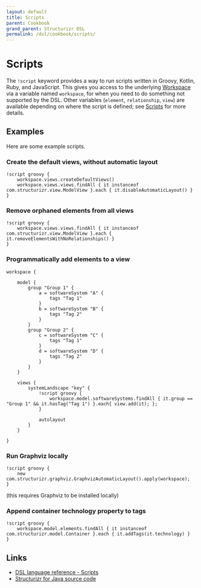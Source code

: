 ```yaml
---
layout: default
title: Scripts
parent: Cookbook
grand_parent: Structurizr DSL
permalink: /dsl/cookbook/scripts/
---
```


# Scripts

The `!script` keyword provides a way to run scripts written in Groovy, Kotlin, Ruby, and JavaScript.
This gives you access to the underlying [Workspace](https://github.com/structurizr/java/blob/master/structurizr-core/src/com/structurizr/Workspace.java) via a variable named `workspace`,
for when you need to do something not supported by the DSL.
Other variables (`element`, `relationship`, `view`) are available depending on where the script is defined; see [Scripts](/dsl/scripts) for more details.

## Examples

Here are some example scripts.

### Create the default views, without automatic layout

```
!script groovy {
    workspace.views.createDefaultViews()
    workspace.views.views.findAll { it instanceof com.structurizr.view.ModelView }.each { it.disableAutomaticLayout() }
}
```

### Remove orphaned elements from all views

```
!script groovy {
    workspace.views.views.findAll { it instanceof com.structurizr.view.ModelView }.each { it.removeElementsWithNoRelationships() }
}
```

### Programmatically add elements to a view

```
workspace {

    model {
        group "Group 1" {
            a = softwareSystem "A" {
                tags "Tag 1"
            }
            b = softwareSystem "B" {
                tags "Tag 2"
            }
        }
        group "Group 2" {
            c = softwareSystem "C" {
                tags "Tag 1"
            }
            d = softwareSystem "D" {
                tags "Tag 2"
            }
        }
    }

    views {
        systemLandscape "key" {
            !script groovy {
                workspace.model.softwareSystems.findAll { it.group == "Group 1" && it.hasTag("Tag 1") }.each{ view.add(it); };
            }

            autolayout
        }
    }

}
```

### Run Graphviz locally

```
!script groovy {
    new com.structurizr.graphviz.GraphvizAutomaticLayout().apply(workspace);
}
```
(this requires Graphviz to be installed locally)

### Append container technology property to tags

```
!script groovy {
    workspace.model.elements.findAll { it instanceof com.structurizr.model.Container }.each { it.addTags(it.technology) }
}
```

## Links

- [DSL language reference - Scripts](/dsl/language#scripts)
- [Structurizr for Java source code](https://github.com/structurizr/java/tree/master/structurizr-core/src/com/structurizr)
